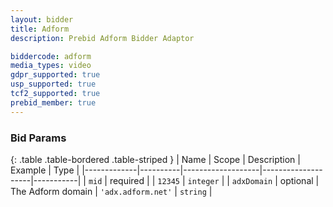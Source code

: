 ```yaml
---
layout: bidder
title: Adform
description: Prebid Adform Bidder Adaptor

biddercode: adform
media_types: video
gdpr_supported: true
usp_supported: true
tcf2_supported: true
prebid_member: true
---
```



### Bid Params

{: .table .table-bordered .table-striped }
| Name        | Scope    | Description       | Example            | Type      |
|-------------|----------|-------------------|--------------------|-----------|
| `mid`       | required |                   | `12345`            | `integer` |
| `adxDomain` | optional | The Adform domain | `'adx.adform.net'` | `string`  |
